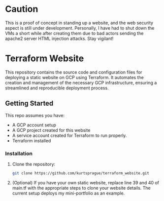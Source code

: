 # Caution
This is a proof of concept in standing up a website, and the web security aspect is still under development. Personally, I have had to shut down the VMs a short while after creating them due to bad actors sending the apache2 server HTML injection attacks. Stay vigilant!
# Terraform Website

This repository contains the source code and configuration files for deploying a static website on GCP using Terraform. It automates the creation and management of the necessary GCP infrastructure, ensuring a streamlined and reproducible deployment process.

## Getting Started

This repo assumes you have:

- A GCP account setup
- A GCP project created for this website
- A service account created for Terraform to run properly.
- Terraform installed

### Installation

1. Clone the repository:

   ```bash
   git clone https://github.com/kurtsprague/terraform_website.git

2. (Optional) If you have your own static website, replace line 39 and 40 of main.tf with the appropriate steps to clone your website details. The current setup deploys my mini-portfolio as an example.
